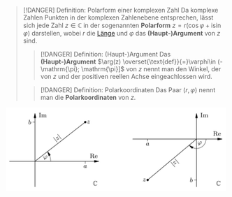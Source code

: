 > [!DANGER] Definition: Polarform einer komplexen Zahl
> Da komplexe Zahlen Punkten in der komplexen Zahlenebene entsprechen, lässt sich jede Zahl $z \in \mathbb{C}$ in der sogenannten **Polarform** $z = r(\cos \varphi + \mathrm{i}\sin \varphi)$ darstellen, wobei $r$ die [Länge](../Komplexe%20Zahlen.md#^size) und $\varphi$ das **(Haupt-)Argument** von $z$ sind.
> > [!DANGER] Definition: (Haupt-)Argument
> > Das **(Haupt-)Argument** $\arg(z) \overset{\text{def}}{=}\varphi\in (-\mathrm{\pi}; \mathrm{\pi}]$ von $z$ nennt man den Winkel, der von $z$ und der positiven reellen Achse eingeachlossen wird.
> 
> > [!DANGER] Definition: Polarkoordinaten
> > Das Paar $(r,\varphi)$ nennt man die **Polarkoordinaten** von $z$.

![](Resources/Polarkoordinaten.png)